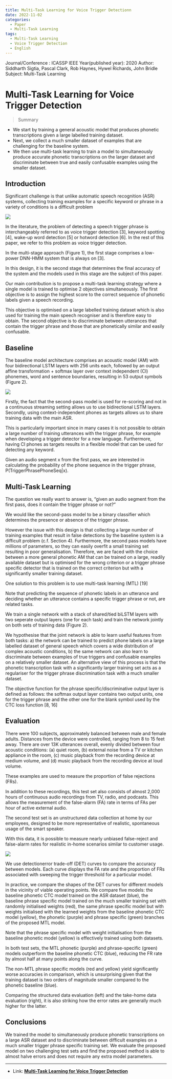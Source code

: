 ```yaml
---
title: Multi-Task Learning for Voice Trigger Detectionn
date: 2022-11-02
categories:
  - Paper
  - Multi-Task Learning
tags: 
  - Multi-Task Learning
  - Voice Trigger Detection
  - English
---
```


Journal/Conference : ICASSP IEEE
Year(published year): 2020
Author: Siddharth Sigtia, Pascal Clark, Rob Haynes, Hywel Richards, John Bridle
Subject: Multi-Task Learning

# Multi-Task Learning for Voice Trigger Detection

> Summary
- We start by training a general acoustic model that produces phonetic transcriptions given a large labelled training dataset.
- Next, we collect a much smaller dataset of examples that are challenging for the baseline system.
- We then use multi-task learning to train a model to simultaneously produce accurate phonetic transcriptions on the larger dataset and discriminate between true and easily confusable examples using the smaller dataset.

## Introduction

Significant challenge is that unlike automatic speech recognition (ASR) systems, collecting training examples for a specific keyword or phrase in a variety of conditions is a difficult problem

![](images/MTL_for_VTD/Untitled.png)

In the literature, the problem of detecting a speech trigger phrase is interchangeably referred to as voice trigger detection [3], keyword spotting [4], wake-up word detection [5] or hotword detection [6]. In the rest of this paper, we refer to this problem as voice trigger detection.

In the multi-stage approach (Figure 1), the first stage comprises a low-power DNN-HMM system that is always on [3].

In this design, it is the second stage that determines the final accuracy of the system and the models used in this stage are the subject of this paper.

Our main contribution is to propose a multi-task learning strategy where a single model is trained to optimise 2 objectives  simultaneously. The first objective is to assign the highest score to the correct sequence of phonetic labels given a speech recording.

This objective is optimised on a large labelled training dataset which is also used for training the main speech recogniser and is therefore easy to obtain. The second objective is to discriminate between utterances that contain the trigger phrase and those that are phonetically similar and easily confusable.

## Baseline

The baseline model architecture comprises an acoustic model (AM) with four bidirectional LSTM layers with 256 units each, followed by an output affine transformation + softmax layer over context independent (CI) phonemes, word and sentence boundaries, resulting in 53 output symbols (Figure 2).

![](images/MTL_for_VTD/Untitled%201.png)

Firstly, the fact that the second-pass model is used for re-scoring and not in a continuous streaming setting allows us to use bidirectional LSTM layers. Secondly, using context-independent phones as targets allows us to share training data with the main ASR.

This is particularly important since in many cases it is not possible to obtain a large number of training utterances with the trigger phrase, for example when developing a trigger detector for a new language. Furthermore, having CI phones as targets results in a flexible model that can be used for detecting any keyword.

Given an audio segment x from the first pass, we are interested in calculating the probability of the phone sequence in the trigger phrase, P(TriggerPhrasePhoneSeq|x).

## Multi-Task Learning

The question we really want to answer is, “given an audio segment from the first pass, does it contain the trigger phrase or not?”

We would like the second-pass model to be a binary classifier which determines the presence or absence of the trigger phrase.

However the issue with this design is that collecting a large number of training examples that result
in false detections by the baseline system is a difficult problem (c.f. Section 4). Furthermore, the second pass models have millions of parameters, so they can easily overfit a small training set resulting in poor generalisation. Therefore, we are faced with the choice between a more general phonetic AM that can be trained on a large, readily available dataset but is optimised for the wrong criterion or a trigger phrase specific detector that is trained on the correct criterion but with a significantly smaller training dataset.

One solution to this problem is to use multi-task learning (MTL) [19]

Note that predicting the sequence of phonetic labels in an utterance and deciding whether an utterance contains a specific trigger phrase or not, are related tasks.

We train a single network with a stack of shared/tied biLSTM layers with two seperate output layers (one for each task) and train the network jointly on both sets of training data (Figure 2).

We hypothesise that the joint network is able to learn useful features from both tasks: a) the network can be trained to predict phone labels on a large labelled dataset of general speech which covers a wide distribution of complex acoustic conditions, b) the same network can also learn to discriminate between examples of true triggers and confusable examples on a relatively smaller dataset. An alternative view of this process is that the phonetic transcription task with a significantly larger training set acts as a regulariser for the trigger phrase discrimination task with a much smaller dataset.

The objective function for the phrase specific/discriminative output layer is defined as follows: the softmax output layer contains two output units, one for the trigger phrase and the other one for the blank symbol used by the CTC loss function [8, 16]

## Evaluation

There were 100 subjects, approximately balanced between male and female adults. Distances from the device were controlled, ranging from 8 to 15 feet away. There are over 13K utterances overall, evenly divided between four acoustic conditions: (a) quiet room, (b) external noise from a TV or kitchen appliance in the room, (c) music playback from the recording device at medium volume, and (d) music playback from the recording device at loud volume.

These examples are used to measure the proportion of false rejections (FRs).

In addition to these recordings, this test set also consists of almost 2,000 hours of continuous audio recordings from TV, radio, and podcasts. This allows the measurement of the false-alarm (FA) rate in terms of FAs per hour of active external audio.

The second test set is an unstructured data collection at home by our employees, designed to be more representative of realistic, spontaneous usage of the smart speaker. 

With this data, it is possible to measure nearly unbiased false-reject and false-alarm rates for realistic in-home scenarios similar to customer usage.

![](images/MTL_for_VTD/Untitled%202.png)

We use detectionerror trade-off (DET) curves to compare the accuracy between models. Each curve displays the FA rate and the proportion of FRs associated with sweeping the trigger threshold for a
particular model.

In practice, we compare the shapes of the DET curves for different models in the vicinity of viable operating points. We compare five models: the baseline phonetic CTC model trained on the ASR dataset (blue), the baseline phrase specific model trained on the much smaller training set with randomly initialised weights (red), the same phrase specific model but with weights initialised with the learned weights from the baseline phonetic CTC model (yellow), the phonetic (purple) and phrase specific (green) branches of the proposed MTL model.

Note that the phrase specific model  with weight initialisation from the baseline phonetic model
(yellow) is effectively trained using both datasets.

In both test sets, the MTL phonetic (purple) and phrase-specific (green) models outperform the baseline phonetic CTC (blue), reducing the FR rate by almost half at many points along the curve.

The non-MTL phrase specific models (red and yellow) yield significantly worse accuracies
in comparison, which is unsurprising given that the training dataset is two orders of magnitude smaller compared to the phonetic baseline (blue).

Comparing the structured data evaluation (left) and the take-home data evaluation (right), it is
also striking how the error rates are generally much higher for the latter.

## Conclusions

We trained the model to simultaneously produce phonetic transcriptions on a large ASR dataset and to discriminate between difficult examples on a much smaller trigger phrase specific training
set. We evaluate the proposed model on two challenging test sets and find the proposed method is able to almost halve errors and does not require any extra model parameters.

---
- Link: **[Multi-Task Learning for Voice Trigger Detection](https://arxiv.org/abs/2001.09519)**